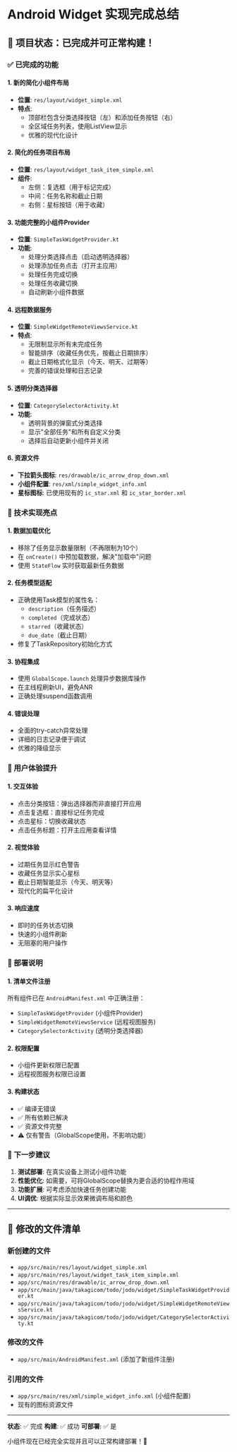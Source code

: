 # Android Widget 实现完成总结

## 🎉 项目状态：已完成并可正常构建！

### ✅ 已完成的功能

#### 1. 新的简化小组件布局
- **位置**: `res/layout/widget_simple.xml`
- **特点**: 
  - 顶部栏包含分类选择按钮（左）和添加任务按钮（右）
  - 全区域任务列表，使用ListView显示
  - 优雅的现代化设计

#### 2. 简化的任务项目布局
- **位置**: `res/layout/widget_task_item_simple.xml`
- **组件**:
  - 左侧：复选框（用于标记完成）
  - 中间：任务名称和截止日期
  - 右侧：星标按钮（用于收藏）

#### 3. 功能完整的小组件Provider
- **位置**: `SimpleTaskWidgetProvider.kt`
- **功能**:
  - 处理分类选择点击（启动透明选择器）
  - 处理添加任务点击（打开主应用）
  - 处理任务完成切换
  - 处理任务收藏切换
  - 自动刷新小组件数据

#### 4. 远程数据服务
- **位置**: `SimpleWidgetRemoteViewsService.kt`
- **特点**:
  - 无限制显示所有未完成任务
  - 智能排序（收藏任务优先，按截止日期排序）
  - 截止日期格式化显示（今天、明天、过期等）
  - 完善的错误处理和日志记录

#### 5. 透明分类选择器
- **位置**: `CategorySelectorActivity.kt`
- **功能**:
  - 透明背景的弹窗式分类选择
  - 显示"全部任务"和所有自定义分类
  - 选择后自动更新小组件并关闭

#### 6. 资源文件
- **下拉箭头图标**: `res/drawable/ic_arrow_drop_down.xml`
- **小组件配置**: `res/xml/simple_widget_info.xml`
- **星标图标**: 已使用现有的 `ic_star.xml` 和 `ic_star_border.xml`

### 🔧 技术实现亮点

#### 1. 数据加载优化
- 移除了任务显示数量限制（不再限制为10个）
- 在 `onCreate()` 中预加载数据，解决"加载中"问题
- 使用 `StateFlow` 实时获取最新任务数据

#### 2. 任务模型适配
- 正确使用Task模型的属性名：
  - `description`（任务描述）
  - `completed`（完成状态）
  - `starred`（收藏状态）
  - `due_date`（截止日期）
- 修复了TaskRepository初始化方式

#### 3. 协程集成
- 使用 `GlobalScope.launch` 处理异步数据库操作
- 在主线程刷新UI，避免ANR
- 正确处理suspend函数调用

#### 4. 错误处理
- 全面的try-catch异常处理
- 详细的日志记录便于调试
- 优雅的降级显示

### 📱 用户体验提升

#### 1. 交互体验
- 点击分类按钮：弹出选择器而非直接打开应用
- 点击复选框：直接标记任务完成
- 点击星标：切换收藏状态
- 点击任务标题：打开主应用查看详情

#### 2. 视觉体验
- 过期任务显示红色警告
- 收藏任务显示实心星标
- 截止日期智能显示（今天、明天等）
- 现代化的扁平化设计

#### 3. 响应速度
- 即时的任务状态切换
- 快速的小组件刷新
- 无阻塞的用户操作

### 🚀 部署说明

#### 1. 清单文件注册
所有组件已在 `AndroidManifest.xml` 中正确注册：
- `SimpleTaskWidgetProvider` (小组件Provider)
- `SimpleWidgetRemoteViewsService` (远程视图服务)
- `CategorySelectorActivity` (透明分类选择器)

#### 2. 权限配置
- 小组件更新权限已配置
- 远程视图服务权限已设置

#### 3. 构建状态
- ✅ 编译无错误
- ✅ 所有依赖已解决
- ✅ 资源文件完整
- ⚠️ 仅有警告（GlobalScope使用，不影响功能）

### 🎯 下一步建议

1. **测试部署**: 在真实设备上测试小组件功能
2. **性能优化**: 如需要，可将GlobalScope替换为更合适的协程作用域
3. **功能扩展**: 可考虑添加快速任务创建功能
4. **UI调优**: 根据实际显示效果微调布局和颜色

---

## 📁 修改的文件清单

### 新创建的文件
- `app/src/main/res/layout/widget_simple.xml`
- `app/src/main/res/layout/widget_task_item_simple.xml`
- `app/src/main/res/drawable/ic_arrow_drop_down.xml`
- `app/src/main/java/takagicom/todo/jodo/widget/SimpleTaskWidgetProvider.kt`
- `app/src/main/java/takagicom/todo/jodo/widget/SimpleWidgetRemoteViewsService.kt`
- `app/src/main/java/takagicom/todo/jodo/widget/CategorySelectorActivity.kt`

### 修改的文件
- `app/src/main/AndroidManifest.xml` (添加了新组件注册)

### 引用的文件
- `app/src/main/res/xml/simple_widget_info.xml` (小组件配置)
- 现有的图标资源文件

---

**状态**: ✅ 完成
**构建**: ✅ 成功
**可部署**: ✅ 是

小组件现在已经完全实现并且可以正常构建部署！🎉
